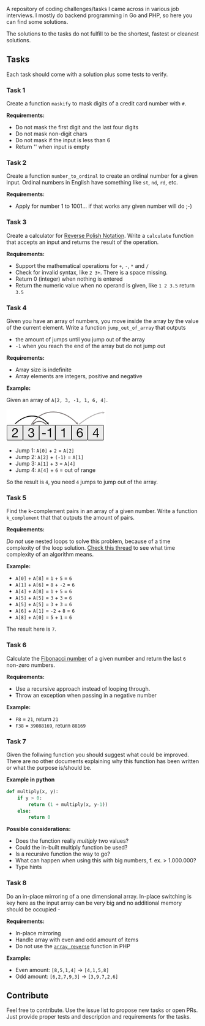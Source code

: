 A repository of coding challenges/tasks I came across in various job interviews.
I mostly do backend programming in Go and PHP, so here you can find some solutions.

The solutions to the tasks do not fulfill to be the shortest, fastest or cleanest solutions.

## Tasks

Each task should come with a solution plus some tests to verify.

### Task 1

Create a function `maskify` to mask digits of a credit card number with `#`.

**Requirements:**

- Do not mask the first digit and the last four digits
- Do not mask non-digit chars
- Do not mask if the input is less than 6
- Return '' when input is empty

### Task 2

Create a function `number_to_ordinal` to create an ordinal number for a given input.
Ordinal numbers in English have something like `st`, `nd`, `rd`, etc.

**Requirements:**

- Apply for number 1 to 1001... if that works any given number will do ;-)

### Task 3

Create a calculator for [Reverse Polish Notation](https://en.wikipedia.org/wiki/Reverse_Polish_notation).
Write a `calculate` function that accepts an input and returns the result of the operation.

**Requirements:**

- Support the mathematical operations for `+`, `-`, `*` and `/`
- Check for invalid syntax, like `2 3+`. There is a space missing.
- Return 0 (integer) when nothing is entered
- Return the numeric value when no operand is given, like `1 2 3.5` return `3.5`

### Task 4

Given you have an array of numbers, you move inside the array by the value of the current element.
Write a function `jump_out_of_array` that outputs

- the amount of jumps until you jump out of the array
- `-1` when you reach the end of the array but do not jump out

**Requirements:**

- Array size is indefinite
- Array elements are integers, positive and negative

**Example:**

Given an array of `A[2, 3, -1, 1, 6, 4]`.

![](./docs/t4/task4.png)

- Jump 1: `A[0]` + `2` = `A[2]`
- Jump 2: `A[2]` + `(-1)` = `A[1]`
- Jump 3: `A[1]` + `3` = `A[4]`
- Jump 4: `A[4]` + `6` = out of range

So the result is `4`, you need `4` jumps to jump out of the array.

### Task 5

Find the k-complement pairs in an array of a given number. Write a function `k_complement` that that outputs the amount
of pairs.

**Requirements:**

_Do not_ use nested loops to solve this problem, because of a time complexity of the loop solution.
[Check this thread](https://stackoverflow.com/questions/11032015/how-to-find-time-complexity-of-an-algorithm) to see what time complexity of an algorithm means.

**Example:**

- `A[0]` + `A[8]` = `1` + `5` = `6`
- `A[1]` + `A[6]` = `8` + `-2` = `6`
- `A[4]` + `A[8]` = `1` + `5` = `6`
- `A[5]` + `A[5]` = `3` + `3` = `6`
- `A[5]` + `A[5]` = `3` + `3` = `6`
- `A[6]` + `A[1]` = `-2` + `8` = `6`
- `A[8]` + `A[0]` = `5` + `1` = `6`

The result here is `7`.

### Task 6

Calculate the [Fibonacci number](https://en.wikipedia.org/wiki/Fibonacci_number) of a given number
and return the last `6` non-zero numbers.

**Requirements:**

- Use a recursive approach instead of looping through.
- Throw an exception when passing in a negative number

**Example:**

- `F8` = `21`, return `21`
- `F38` = `39088169`, return `88169`

### Task 7

Given the follwing function you should suggest what could be improved. There are no other documents explaining why this function has been written or what the purpose is/should be.

**Example in python**
```python
def multiply(x, y):
    if y > 0:
        return (1 + multiply(x, y-1))
    else:
        return 0
```

**Possible considerations:**

- Does the function really _multiply_ two values?
- Could the in-built multiply function be used?
- Is a recursive function the way to go?
- What can happen when using this with big numbers, f. ex. > 1.000.000?
- Type hints

### Task 8

Do an in-place mirroring of a one dimensional array. In-place switching is key here as the input array can be very big
and no additional memory should be occupied - 

**Requirements:**

- In-place mirroring
- Handle array with even and odd amount of items
- Do not use the [`array_reverse`](https://www.php.net/manual/de/function.array-reverse.php) function in PHP

**Example:**

- Even amount: `[8,5,1,4]` -> `[4,1,5,8]`
- Odd amount: `[6,2,7,9,3]` -> `[3,9,7,2,6]`

## Contribute

Feel free to contribute. Use the issue list to propose new tasks or open PRs. Just provide proper tests
and description and requirements for the tasks.
